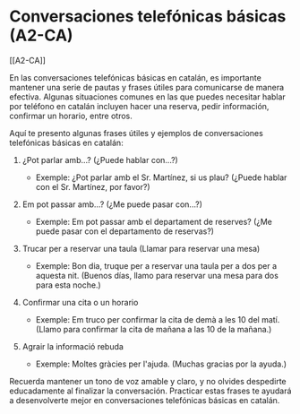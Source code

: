 # Conversaciones telefónicas básicas (A2-CA)

[[A2-CA]]

En las conversaciones telefónicas básicas en catalán, es importante mantener una serie de pautas y frases útiles para comunicarse de manera efectiva. Algunas situaciones comunes en las que puedes necesitar hablar por teléfono en catalán incluyen hacer una reserva, pedir información, confirmar un horario, entre otros.

Aquí te presento algunas frases útiles y ejemplos de conversaciones telefónicas básicas en catalán:

1. ¿Pot parlar amb...? (¿Puede hablar con...?)
   - Exemple: ¿Pot parlar amb el Sr. Martínez, si us plau? (¿Puede hablar con el Sr. Martínez, por favor?)

2. Em pot passar amb...? (¿Me puede pasar con...?)
   - Exemple: Em pot passar amb el departament de reserves? (¿Me puede pasar con el departamento de reservas?)

3. Trucar per a reservar una taula (Llamar para reservar una mesa)
   - Exemple: Bon dia, truque per a reservar una taula per a dos per a aquesta nit. (Buenos días, llamo para reservar una mesa para dos para esta noche.)

4. Confirmar una cita o un horario
   - Exemple: Em truco per confirmar la cita de demà a les 10 del matí. (Llamo para confirmar la cita de mañana a las 10 de la mañana.)

5. Agrair la informació rebuda
   - Exemple: Moltes gràcies per l'ajuda. (Muchas gracias por la ayuda.)

Recuerda mantener un tono de voz amable y claro, y no olvides despedirte educadamente al finalizar la conversación. Practicar estas frases te ayudará a desenvolverte mejor en conversaciones telefónicas básicas en catalán.
